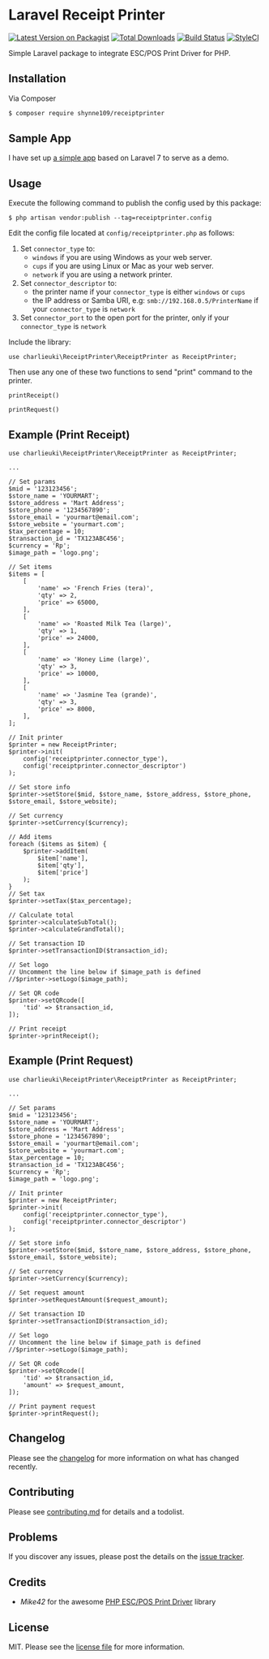# Laravel Receipt Printer

[![Latest Version on Packagist][ico-version]][link-packagist]
[![Total Downloads][ico-downloads]][link-downloads]
[![Build Status][ico-travis]][link-travis]
[![StyleCI][ico-styleci]][link-styleci]

Simple Laravel package to integrate ESC/POS Print Driver for PHP.

## Installation

Via Composer

``` bash
$ composer require shynne109/receiptprinter
```

## Sample App

I have set up [a simple app](https://github.com/charlieuki/receipt-printer-example) based on Laravel 7 to serve as a demo.

## Usage

Execute the following command to publish the config used by this package:

```
$ php artisan vendor:publish --tag=receiptprinter.config
```

Edit the config file located at `config/receiptprinter.php` as follows:

1. Set `connector_type` to:
    - `windows` if you are using Windows as your web server.
    - `cups` if you are using Linux or Mac as your web server.
    - `network` if you are using a network printer.
2. Set `connector_descriptor` to:
    - the printer name if your `connector_type` is either `windows` or `cups`
    - the IP address or Samba URI, e.g: `smb://192.168.0.5/PrinterName` if your `connector_type` is `network`
3. Set `connector_port` to the open port for the printer, only if your `connector_type` is `network`

Include the library:

```
use charlieuki\ReceiptPrinter\ReceiptPrinter as ReceiptPrinter;
```

Then use any one of these two functions to send "print" command to the printer.

```
printReceipt()
```

```
printRequest()
```

## Example (Print Receipt)

```
use charlieuki\ReceiptPrinter\ReceiptPrinter as ReceiptPrinter;

...

// Set params
$mid = '123123456';
$store_name = 'YOURMART';
$store_address = 'Mart Address';
$store_phone = '1234567890';
$store_email = 'yourmart@email.com';
$store_website = 'yourmart.com';
$tax_percentage = 10;
$transaction_id = 'TX123ABC456';
$currency = 'Rp';
$image_path = 'logo.png';

// Set items
$items = [
    [
        'name' => 'French Fries (tera)',
        'qty' => 2,
        'price' => 65000,
    ],
    [
        'name' => 'Roasted Milk Tea (large)',
        'qty' => 1,
        'price' => 24000,
    ],
    [
        'name' => 'Honey Lime (large)',
        'qty' => 3,
        'price' => 10000,
    ],
    [
        'name' => 'Jasmine Tea (grande)',
        'qty' => 3,
        'price' => 8000,
    ],
];

// Init printer
$printer = new ReceiptPrinter;
$printer->init(
    config('receiptprinter.connector_type'),
    config('receiptprinter.connector_descriptor')
);

// Set store info
$printer->setStore($mid, $store_name, $store_address, $store_phone, $store_email, $store_website);

// Set currency
$printer->setCurrency($currency);

// Add items
foreach ($items as $item) {
    $printer->addItem(
        $item['name'],
        $item['qty'],
        $item['price']
    );
}
// Set tax
$printer->setTax($tax_percentage);

// Calculate total
$printer->calculateSubTotal();
$printer->calculateGrandTotal();

// Set transaction ID
$printer->setTransactionID($transaction_id);

// Set logo
// Uncomment the line below if $image_path is defined
//$printer->setLogo($image_path);

// Set QR code
$printer->setQRcode([
    'tid' => $transaction_id,
]);

// Print receipt
$printer->printReceipt();
```

## Example (Print Request)

```
use charlieuki\ReceiptPrinter\ReceiptPrinter as ReceiptPrinter;

...

// Set params
$mid = '123123456';
$store_name = 'YOURMART';
$store_address = 'Mart Address';
$store_phone = '1234567890';
$store_email = 'yourmart@email.com';
$store_website = 'yourmart.com';
$tax_percentage = 10;
$transaction_id = 'TX123ABC456';
$currency = 'Rp';
$image_path = 'logo.png';

// Init printer
$printer = new ReceiptPrinter;
$printer->init(
    config('receiptprinter.connector_type'),
    config('receiptprinter.connector_descriptor')
);

// Set store info
$printer->setStore($mid, $store_name, $store_address, $store_phone, $store_email, $store_website);

// Set currency
$printer->setCurrency($currency);

// Set request amount
$printer->setRequestAmount($request_amount);

// Set transaction ID
$printer->setTransactionID($transaction_id);

// Set logo
// Uncomment the line below if $image_path is defined
//$printer->setLogo($image_path);

// Set QR code
$printer->setQRcode([
    'tid' => $transaction_id,
    'amount' => $request_amount,
]);

// Print payment request
$printer->printRequest();
```

## Changelog

Please see the [changelog](changelog.md) for more information on what has changed recently.

## Contributing

Please see [contributing.md](contributing.md) for details and a todolist.

## Problems

If you discover any issues, please post the details on the [issue tracker](https://github.com/charlieuki/receipt-printer/issues).

## Credits

- *Mike42* for the awesome [PHP ESC/POS Print Driver](https://github.com/mike42/escpos-php "PHP ESC/POS Print Driver") library

## License

MIT. Please see the [license file](license.md) for more information.

[ico-version]: https://img.shields.io/packagist/v/shynne109/receiptprinter.svg?style=flat-square
[ico-downloads]: https://img.shields.io/packagist/dt/shynne109/receiptprinter.svg?style=flat-square
[ico-travis]: https://img.shields.io/travis/shynne109/receiptprinter/master.svg?style=flat-square
[ico-styleci]: https://styleci.io/repos/12345678/shield

[link-packagist]: https://packagist.org/packages/shynne109/receiptprinter
[link-downloads]: https://packagist.org/packages/shynne109/receiptprinter
[link-travis]: https://travis-ci.org/shynne109/receiptprinter
[link-styleci]: https://styleci.io/repos/12345678
[link-author]: https://github.com/charlieuki
[link-contributors]: ../../contributors
